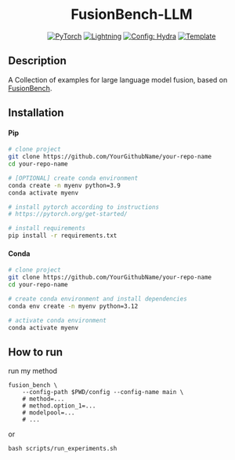 <div align="center">

# FusionBench-LLM

<a href="https://pytorch.org/get-started/locally/"><img alt="PyTorch" src="https://img.shields.io/badge/PyTorch-ee4c2c?logo=pytorch&logoColor=white"></a>
<a href="https://pytorchlightning.ai/"><img alt="Lightning" src="https://img.shields.io/badge/-Lightning-792ee5?logo=pytorchlightning&logoColor=white"></a>
<a href="https://hydra.cc/"><img alt="Config: Hydra" src="https://img.shields.io/badge/Config-Hydra-89b8cd"></a>
<a href="https://github.com/fusion-bench/fusion-bench-project-template"><img alt="Template" src="https://img.shields.io/badge/-FusionBench--Project--Template-017F2F?style=flat&logo=github&labelColor=gray"></a><br>

</div>

## Description

A Collection of examples for large language model fusion, based on [FusionBench](https://github.com/tanganke/fusion_bench/).

## Installation

#### Pip

```bash
# clone project
git clone https://github.com/YourGithubName/your-repo-name
cd your-repo-name

# [OPTIONAL] create conda environment
conda create -n myenv python=3.9
conda activate myenv

# install pytorch according to instructions
# https://pytorch.org/get-started/

# install requirements
pip install -r requirements.txt
```

#### Conda

```bash
# clone project
git clone https://github.com/YourGithubName/your-repo-name
cd your-repo-name

# create conda environment and install dependencies
conda env create -n myenv python=3.12

# activate conda environment
conda activate myenv
```

## How to run

run my method

```shell
fusion_bench \
    --config-path $PWD/config --config-name main \
    # method=...
    # method.option_1=...
    # modelpool=...
    # ...
```

or

```shell
bash scripts/run_experiments.sh
```
